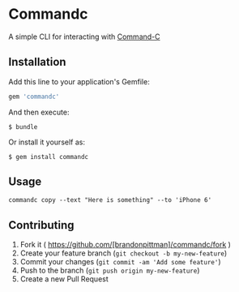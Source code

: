 # Commandc

A simple CLI for interacting with [Command-C](http://danilo.to/command-c)

## Installation

Add this line to your application's Gemfile:

```ruby
gem 'commandc'
```

And then execute:

    $ bundle

Or install it yourself as:

    $ gem install commandc

## Usage

`commandc copy --text "Here is something" --to 'iPhone 6'`

## Contributing

1. Fork it ( https://github.com/[brandonpittman]/commandc/fork )
2. Create your feature branch (`git checkout -b my-new-feature`)
3. Commit your changes (`git commit -am 'Add some feature'`)
4. Push to the branch (`git push origin my-new-feature`)
5. Create a new Pull Request
